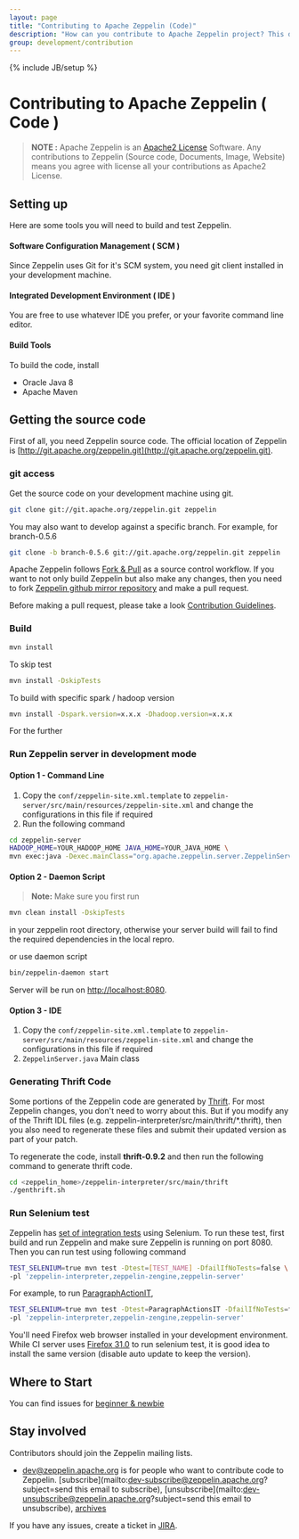 ```yaml
---
layout: page
title: "Contributing to Apache Zeppelin (Code)"
description: "How can you contribute to Apache Zeppelin project? This document covers from setting up your develop environment to making a pull request on Github."
group: development/contribution
---
```

<!--
Licensed under the Apache License, Version 2.0 (the "License");
you may not use this file except in compliance with the License.
You may obtain a copy of the License at

http://www.apache.org/licenses/LICENSE-2.0

Unless required by applicable law or agreed to in writing, software
distributed under the License is distributed on an "AS IS" BASIS,
WITHOUT WARRANTIES OR CONDITIONS OF ANY KIND, either express or implied.
See the License for the specific language governing permissions and
limitations under the License.
-->
{% include JB/setup %}

# Contributing to Apache Zeppelin ( Code )

<div id="toc"></div>

> **NOTE :** Apache Zeppelin is an [Apache2 License](http://www.apache.org/licenses/LICENSE-2.0.html) Software.
Any contributions to Zeppelin (Source code, Documents, Image, Website) means you agree with license all your contributions as Apache2 License.

## Setting up
Here are some tools you will need to build and test Zeppelin.

#### Software Configuration Management ( SCM )

Since Zeppelin uses Git for it's SCM system, you need git client installed in your development machine.

#### Integrated Development Environment ( IDE )

You are free to use whatever IDE you prefer, or your favorite command line editor.

#### Build Tools

To build the code, install

  * Oracle Java 8
  * Apache Maven

## Getting the source code
First of all, you need Zeppelin source code. The official location of Zeppelin is [http://git.apache.org/zeppelin.git](http://git.apache.org/zeppelin.git).

### git access

Get the source code on your development machine using git.

```bash
git clone git://git.apache.org/zeppelin.git zeppelin
```

You may also want to develop against a specific branch. For example, for branch-0.5.6

```bash
git clone -b branch-0.5.6 git://git.apache.org/zeppelin.git zeppelin
```

Apache Zeppelin follows [Fork & Pull](https://github.com/sevntu-checkstyle/sevntu.checkstyle/wiki/Development-workflow-with-Git:-Fork,-Branching,-Commits,-and-Pull-Request) as a source control workflow.
If you want to not only build Zeppelin but also make any changes, then you need to fork [Zeppelin github mirror repository](https://github.com/apache/zeppelin) and make a pull request.

Before making a pull request, please take a look [Contribution Guidelines](http://zeppelin.apache.org/contribution/contributions.html).


### Build

```bash
mvn install
```

To skip test

```bash
mvn install -DskipTests
```

To build with specific spark / hadoop version

```bash
mvn install -Dspark.version=x.x.x -Dhadoop.version=x.x.x
```

For the further 

### Run Zeppelin server in development mode

#### Option 1 - Command Line

1. Copy the `conf/zeppelin-site.xml.template` to `zeppelin-server/src/main/resources/zeppelin-site.xml` and change the configurations in this file if required
2. Run the following command

```bash
cd zeppelin-server
HADOOP_HOME=YOUR_HADOOP_HOME JAVA_HOME=YOUR_JAVA_HOME \
mvn exec:java -Dexec.mainClass="org.apache.zeppelin.server.ZeppelinServer" -Dexec.args=""
```

#### Option 2 - Daemon Script

> **Note:** Make sure you first run 

```bash
mvn clean install -DskipTests
```

in your zeppelin root directory, otherwise your server build will fail to find the required dependencies in the local repro.

or use daemon script

```bash
bin/zeppelin-daemon start
```

Server will be run on [http://localhost:8080](http://localhost:8080).

#### Option 3 - IDE

1. Copy the `conf/zeppelin-site.xml.template` to `zeppelin-server/src/main/resources/zeppelin-site.xml` and change the configurations in this file if required
2. `ZeppelinServer.java` Main class


### Generating Thrift Code

Some portions of the Zeppelin code are generated by [Thrift](http://thrift.apache.org). For most Zeppelin changes, you don't need to worry about this. But if you modify any of the Thrift IDL files (e.g. zeppelin-interpreter/src/main/thrift/*.thrift), then you also need to regenerate these files and submit their updated version as part of your patch.

To regenerate the code, install **thrift-0.9.2** and then run the following command to generate thrift code.

```bash
cd <zeppelin_home>/zeppelin-interpreter/src/main/thrift
./genthrift.sh
```

### Run Selenium test

Zeppelin has [set of integration tests](https://github.com/apache/zeppelin/tree/master/zeppelin-server/src/test/java/org/apache/zeppelin/integration) using Selenium. To run these test, first build and run Zeppelin and make sure Zeppelin is running on port 8080. Then you can run test using following command

```bash
TEST_SELENIUM=true mvn test -Dtest=[TEST_NAME] -DfailIfNoTests=false \
-pl 'zeppelin-interpreter,zeppelin-zengine,zeppelin-server'
```

For example, to run [ParagraphActionIT](https://github.com/apache/zeppelin/blob/master/zeppelin-server/src/test/java/org/apache/zeppelin/integration/ParagraphActionsIT.java),

```bash
TEST_SELENIUM=true mvn test -Dtest=ParagraphActionsIT -DfailIfNoTests=false \
-pl 'zeppelin-interpreter,zeppelin-zengine,zeppelin-server'
```

You'll need Firefox web browser installed in your development environment. While CI server uses [Firefox 31.0](https://ftp.mozilla.org/pub/firefox/releases/31.0/) to run selenium test, it is good idea to install the same version (disable auto update to keep the version).


## Where to Start
You can find issues for <a href="https://issues.apache.org/jira/browse/ZEPPELIN-981?jql=project%20%3D%20ZEPPELIN%20AND%20labels%20in%20(beginner%2C%20newbie)">beginner & newbie</a>

## Stay involved
Contributors should join the Zeppelin mailing lists.

* [dev@zeppelin.apache.org](http://mail-archives.apache.org/mod_mbox/zeppelin-dev/) is for people who want to contribute code to Zeppelin. [subscribe](mailto:dev-subscribe@zeppelin.apache.org?subject=send this email to subscribe), [unsubscribe](mailto:dev-unsubscribe@zeppelin.apache.org?subject=send this email to unsubscribe), [archives](http://mail-archives.apache.org/mod_mbox/zeppelin-dev/)

If you have any issues, create a ticket in [JIRA](https://issues.apache.org/jira/browse/ZEPPELIN).
